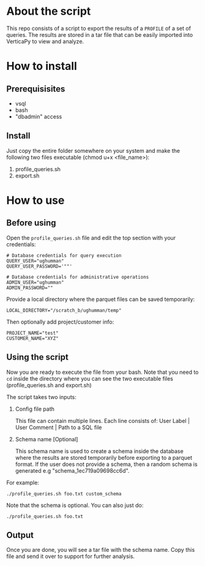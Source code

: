 # About the script
This repo consists of a script to export the results of a ``PROFILE`` of a set of queries. The results are stored in a tar file that can be easily imported into VerticaPy to view and analyze.

# How to install 
## Prerequisisites

- vsql
- bash
- "dbadmin" access

## Install 
Just copy the entire folder somewhere on your system and make the following two files executable (chmod u+x <file_name>):

1. profile_queries.sh
2. export.sh

# How to use 

## Before using 

Open the ``profile_queries.sh`` file and edit the top section with your credentials:

```
# Database credentials for query execution
QUERY_USER="ughumman"
QUERY_USER_PASSWORD='""'

# Database credentials for administrative operations
ADMIN_USER="ughumman"
ADMIN_PASSWORD=""
```

Provide a local directory where the parquet files can be saved temporarily:

```
LOCAL_DIRECTORY="/scratch_b/ughumman/temp"
```

Then optionally add project/customer info:

```
PROJECT_NAME="test"
CUSTOMER_NAME="XYZ"
```

## Using the script

Now you are ready to execute the file from your bash. Note that you need to ``cd`` inside the directory where you can see the two executable files (profile_queries.sh and export.sh)

The script takes two inputs:

1. Config file path

    This file can contain multiple lines. Each line consists of:
    User Label | User Comment | Path to a SQL file

2. Schema name [Optional]

    This schema name is used to create a schema inside the database where the results are stored temporarily before exporting to a parquet format. If the user does not provide a schema, then a random schema is generated e.g "schema_1ec719a09698cc6d".

For example:

``./profile_queries.sh foo.txt custom_schema``

Note that the schema is optional. You can also just do:

``./profile_queries.sh foo.txt``

## Output

Once you are done, you will see a tar file with the schema name. Copy this file and send it over to support for further analysis.
